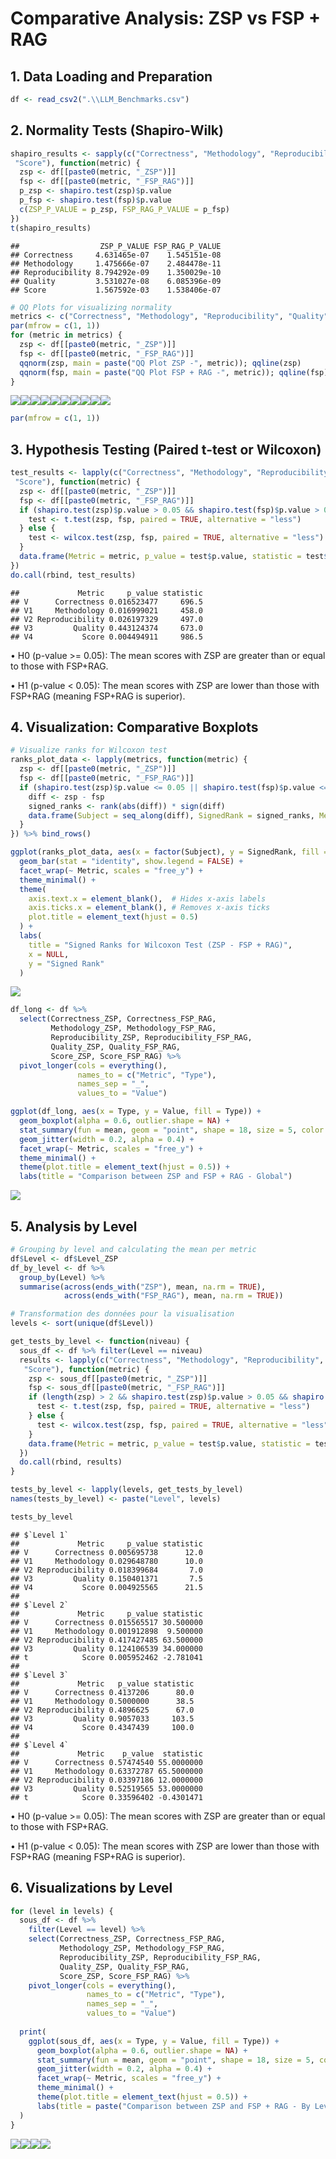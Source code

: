 # Comparative Analysis: ZSP vs FSP + RAG

## 1. Data Loading and Preparation

``` r
df <- read_csv2(".\\LLM_Benchmarks.csv")
```

## 2. Normality Tests (Shapiro-Wilk)

``` r
shapiro_results <- sapply(c("Correctness", "Methodology", "Reproducibility", "Quality",
 "Score"), function(metric) {
  zsp <- df[[paste0(metric, "_ZSP")]]
  fsp <- df[[paste0(metric, "_FSP_RAG")]]
  p_zsp <- shapiro.test(zsp)$p.value
  p_fsp <- shapiro.test(fsp)$p.value
  c(ZSP_P_VALUE = p_zsp, FSP_RAG_P_VALUE = p_fsp)
})
t(shapiro_results)
```

```
##                  ZSP_P_VALUE FSP_RAG_P_VALUE
## Correctness     4.631465e-07    1.545151e-08
## Methodology     1.475666e-07    2.484478e-11
## Reproducibility 8.794292e-09    1.350029e-10
## Quality         3.531027e-08    6.085396e-09
## Score           1.567592e-03    1.538406e-07
```

``` r
# QQ Plots for visualizing normality
metrics <- c("Correctness", "Methodology", "Reproducibility", "Quality", "Score")
par(mfrow = c(1, 1))
for (metric in metrics) {
  zsp <- df[[paste0(metric, "_ZSP")]]
  fsp <- df[[paste0(metric, "_FSP_RAG")]]
  qqnorm(zsp, main = paste("QQ Plot ZSP -", metric)); qqline(zsp)
  qqnorm(fsp, main = paste("QQ Plot FSP + RAG -", metric)); qqline(fsp)
}
```

![](Analyse_ZSP_vs_FSP_RAG_files/figure-html/unnamed-chunk-2-1.png)<!-- -->![](Analyse_ZSP_vs_FSP_RAG_files/figure-html/unnamed-chunk-2-2.png)<!-- -->![](Analyse_ZSP_vs_FSP_RAG_files/figure-html/unnamed-chunk-2-3.png)<!-- -->![](Analyse_ZSP_vs_FSP_RAG_files/figure-html/unnamed-chunk-2-4.png)<!-- -->![](Analyse_ZSP_vs_FSP_RAG_files/figure-html/unnamed-chunk-2-5.png)<!-- -->![](Analyse_ZSP_vs_FSP_RAG_files/figure-html/unnamed-chunk-2-6.png)<!-- -->![](Analyse_ZSP_vs_FSP_RAG_files/figure-html/unnamed-chunk-2-7.png)<!-- -->![](Analyse_ZSP_vs_FSP_RAG_files/figure-html/unnamed-chunk-2-8.png)<!-- -->![](Analyse_ZSP_vs_FSP_RAG_files/figure-html/unnamed-chunk-2-9.png)<!-- -->![](Analyse_ZSP_vs_FSP_RAG_files/figure-html/unnamed-chunk-2-10.png)<!-- -->

``` r
par(mfrow = c(1, 1))
```

## 3. Hypothesis Testing (Paired t-test or Wilcoxon)

``` r
test_results <- lapply(c("Correctness", "Methodology", "Reproducibility", "Quality",
 "Score"), function(metric) {
  zsp <- df[[paste0(metric, "_ZSP")]]
  fsp <- df[[paste0(metric, "_FSP_RAG")]]
  if (shapiro.test(zsp)$p.value > 0.05 && shapiro.test(fsp)$p.value > 0.05) {
    test <- t.test(zsp, fsp, paired = TRUE, alternative = "less")
  } else {
    test <- wilcox.test(zsp, fsp, paired = TRUE, alternative = "less")
  }
  data.frame(Metric = metric, p_value = test$p.value, statistic = test$statistic)
})
do.call(rbind, test_results)
```

```
##             Metric     p_value statistic
## V      Correctness 0.016523477     696.5
## V1     Methodology 0.016999021     458.0
## V2 Reproducibility 0.026197329     497.0
## V3         Quality 0.443124374     673.0
## V4           Score 0.004494911     986.5
```

• H0 (p-value >= 0.05): The mean scores with ZSP are greater than or equal to those with FSP+RAG.

• H1 (p-value < 0.05): The mean scores with ZSP are lower than those with FSP+RAG (meaning FSP+RAG is superior).

## 4. Visualization: Comparative Boxplots

``` r
# Visualize ranks for Wilcoxon test
ranks_plot_data <- lapply(metrics, function(metric) {
  zsp <- df[[paste0(metric, "_ZSP")]]
  fsp <- df[[paste0(metric, "_FSP_RAG")]]
  if (shapiro.test(zsp)$p.value <= 0.05 || shapiro.test(fsp)$p.value <= 0.05) {
    diff <- zsp - fsp
    signed_ranks <- rank(abs(diff)) * sign(diff)
    data.frame(Subject = seq_along(diff), SignedRank = signed_ranks, Metric = metric)
  }
}) %>% bind_rows()

ggplot(ranks_plot_data, aes(x = factor(Subject), y = SignedRank, fill = Metric)) +
  geom_bar(stat = "identity", show.legend = FALSE) +
  facet_wrap(~ Metric, scales = "free_y") +
  theme_minimal() +
  theme(
    axis.text.x = element_blank(),  # Hides x-axis labels
    axis.ticks.x = element_blank(), # Removes x-axis ticks
    plot.title = element_text(hjust = 0.5)
  ) +
  labs(
    title = "Signed Ranks for Wilcoxon Test (ZSP - FSP + RAG)",
    x = NULL,
    y = "Signed Rank"
  )
```

![](Analyse_ZSP_vs_FSP_RAG_files/figure-html/unnamed-chunk-4-1.png)<!-- -->

``` r
df_long <- df %>%
  select(Correctness_ZSP, Correctness_FSP_RAG,
         Methodology_ZSP, Methodology_FSP_RAG,
         Reproducibility_ZSP, Reproducibility_FSP_RAG,
         Quality_ZSP, Quality_FSP_RAG,
         Score_ZSP, Score_FSP_RAG) %>%
  pivot_longer(cols = everything(),
               names_to = c("Metric", "Type"),
               names_sep = "_",
               values_to = "Value")

ggplot(df_long, aes(x = Type, y = Value, fill = Type)) +
  geom_boxplot(alpha = 0.6, outlier.shape = NA) +
  stat_summary(fun = mean, geom = "point", shape = 18, size = 5, color = "white", position = position_dodge(width = 0.75)) +
  geom_jitter(width = 0.2, alpha = 0.4) +
  facet_wrap(~ Metric, scales = "free_y") +
  theme_minimal() +
  theme(plot.title = element_text(hjust = 0.5)) +
  labs(title = "Comparison between ZSP and FSP + RAG - Global")
```

![](Analyse_ZSP_vs_FSP_RAG_files/figure-html/unnamed-chunk-4-2.png)<!-- -->

## 5. Analysis by Level

``` r
# Grouping by level and calculating the mean per metric
df$Level <- df$Level_ZSP
df_by_level <- df %>%
  group_by(Level) %>%
  summarise(across(ends_with("ZSP"), mean, na.rm = TRUE),
            across(ends_with("FSP_RAG"), mean, na.rm = TRUE))

# Transformation des données pour la visualisation
levels <- sort(unique(df$Level))

get_tests_by_level <- function(niveau) {
  sous_df <- df %>% filter(Level == niveau)
  results <- lapply(c("Correctness", "Methodology", "Reproducibility", "Quality",
   "Score"), function(metric) {
    zsp <- sous_df[[paste0(metric, "_ZSP")]]
    fsp <- sous_df[[paste0(metric, "_FSP_RAG")]]
    if (length(zsp) > 2 && shapiro.test(zsp)$p.value > 0.05 && shapiro.test(fsp)$p.value > 0.05) {
      test <- t.test(zsp, fsp, paired = TRUE, alternative = "less")
    } else {
      test <- wilcox.test(zsp, fsp, paired = TRUE, alternative = "less")
    }
    data.frame(Metric = metric, p_value = test$p.value, statistic = test$statistic)
  })
  do.call(rbind, results)
}

tests_by_level <- lapply(levels, get_tests_by_level)
names(tests_by_level) <- paste("Level", levels)

tests_by_level
```

```
## $`Level 1`
##             Metric     p_value statistic
## V      Correctness 0.005695738      12.0
## V1     Methodology 0.029648780      10.0
## V2 Reproducibility 0.018399684       7.0
## V3         Quality 0.150401371       7.5
## V4           Score 0.004925565      21.5
## 
## $`Level 2`
##             Metric     p_value statistic
## V      Correctness 0.015565517 30.500000
## V1     Methodology 0.001912898  9.500000
## V2 Reproducibility 0.417427485 63.500000
## V3         Quality 0.124106539 34.000000
## t            Score 0.005952462 -2.781041
## 
## $`Level 3`
##             Metric   p_value statistic
## V      Correctness 0.4137206      80.0
## V1     Methodology 0.5000000      38.5
## V2 Reproducibility 0.4896625      67.0
## V3         Quality 0.9057033     103.5
## V4           Score 0.4347439     100.0
## 
## $`Level 4`
##             Metric    p_value  statistic
## V      Correctness 0.57474540 55.0000000
## V1     Methodology 0.63372787 65.5000000
## V2 Reproducibility 0.03397186 12.0000000
## V3         Quality 0.52519565 53.0000000
## t            Score 0.33596402 -0.4301471
```
• H0 (p-value >= 0.05): The mean scores with ZSP are greater than or equal to those with FSP+RAG.

• H1 (p-value < 0.05): The mean scores with ZSP are lower than those with FSP+RAG (meaning FSP+RAG is superior).

## 6. Visualizations by Level

``` r
for (level in levels) {
  sous_df <- df %>%
    filter(Level == level) %>%
    select(Correctness_ZSP, Correctness_FSP_RAG,
           Methodology_ZSP, Methodology_FSP_RAG,
           Reproducibility_ZSP, Reproducibility_FSP_RAG,
           Quality_ZSP, Quality_FSP_RAG,
           Score_ZSP, Score_FSP_RAG) %>%
    pivot_longer(cols = everything(),
                 names_to = c("Metric", "Type"),
                 names_sep = "_",
                 values_to = "Value")
  
  print(
    ggplot(sous_df, aes(x = Type, y = Value, fill = Type)) +
      geom_boxplot(alpha = 0.6, outlier.shape = NA) +
      stat_summary(fun = mean, geom = "point", shape = 18, size = 5, color = "white", position = position_dodge(width = 0.75)) +
      geom_jitter(width = 0.2, alpha = 0.4) +
      facet_wrap(~ Metric, scales = "free_y") +
      theme_minimal() +
      theme(plot.title = element_text(hjust = 0.5)) +
      labs(title = paste("Comparison between ZSP and FSP + RAG - By Level", level))
  )
}
```

![](Analyse_ZSP_vs_FSP_RAG_files/figure-html/unnamed-chunk-6-1.png)<!-- -->![](Analyse_ZSP_vs_FSP_RAG_files/figure-html/unnamed-chunk-6-2.png)<!-- -->![](Analyse_ZSP_vs_FSP_RAG_files/figure-html/unnamed-chunk-6-3.png)<!-- -->![](Analyse_ZSP_vs_FSP_RAG_files/figure-html/unnamed-chunk-6-4.png)<!-- -->
